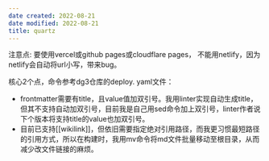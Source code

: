 ```yaml
---
date created: 2022-08-21
date modified: 2022-08-21
title: quartz
---
```

注意点: 
要使用vercel或github pages或cloudflare pages， 不能用netlify，因为netlify会自动将url小写，带来bug。

核心2个点，命令参考dg3仓库的deploy. yaml文件：
- frontmatter需要有title，且value值加双引号。我用linter实现自动生成title，但其不支持自动加双引号，目前我是自己用sed命令加上双引号，linter作者说下个版本将支持title的value也加双引号。
- 目前已支持[[wikilink]]，但依旧需要指定绝对引用路径，而我更习惯最短路径的引用方式，所以在构建时，我用mv命令将md文件批量移动至根目录，从而减少改文件链接的麻烦。
